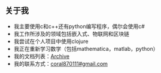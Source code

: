 ## 关于我

- 我主要使用c和c++还有python编写程序，偶尔会使用c#
- 我工作所涉及的领域包括嵌入式、物联网和区块链
- 我尝试在个人项目中使用clojure
- 我正在重新学习数学（包括mathematica，matlab，python）
- 我的文档列表：[Archive](https://github.com/gc87/archive/blob/master/README.md#archive)
- 我的联系方式：[coral870111#gmail.com](mailto:coral870111@gmail.com )

